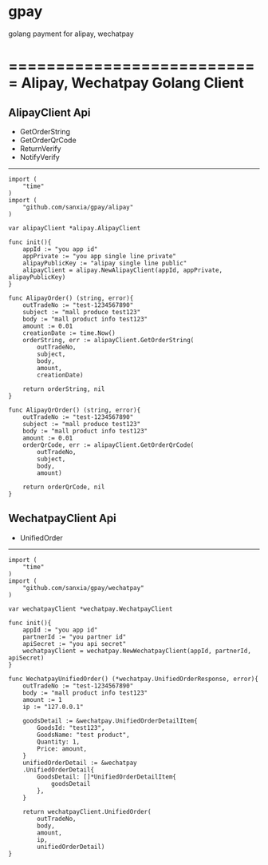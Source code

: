 # gpay
golang payment for alipay, wechatpay

===========================
Alipay, Wechatpay Golang Client
===========================

AlipayClient Api
---------------------------
* GetOrderString
* GetOrderQrCode
* ReturnVerify
* NotifyVerify
---------------------------

    import (
        "time"
    )
    import (
        "github.com/sanxia/gpay/alipay"
    )

    var alipayClient *alipay.AlipayClient

    func init(){
        appId := "you app id"
        appPrivate := "you app single line private"
        alipayPublicKey := "alipay single line public"
        alipayClient = alipay.NewAlipayClient(appId, appPrivate, alipayPublicKey)
    }

    func AlipayOrder() (string, error){
        outTradeNo := "test-1234567890"
        subject := "mall produce test123"
        body := "mall product info test123"
        amount := 0.01
        creationDate := time.Now()
        orderString, err := alipayClient.GetOrderString(
            outTradeNo,
            subject,
            body,
            amount,
            creationDate)

        return orderString, nil
    }

    func AlipayQrOrder() (string, error){
        outTradeNo := "test-1234567890"
        subject := "mall produce test123"
        body := "mall product info test123"
        amount := 0.01
        orderQrCode, err := alipayClient.GetOrderQrCode(
            outTradeNo,
            subject,
            body,
            amount)

        return orderQrCode, nil
    }


WechatpayClient Api
---------------------------
* UnifiedOrder
---------------------------
    import (
        "time"
    )
    import (
        "github.com/sanxia/gpay/wechatpay"
    )

    var wechatpayClient *wechatpay.WechatpayClient

    func init(){
        appId := "you app id"
        partnerId := "you partner id"
        apiSecret := "you api secret"
        wechatpayClient = wechatpay.NewWechatpayClient(appId, partnerId, apiSecret)
    }

    func WechatpayUnifiedOrder() (*wechatpay.UnifiedOrderResponse, error){
        outTradeNo := "test-1234567890"
        body := "mall product info test123"
        amount := 1
        ip := "127.0.0.1"

        goodsDetail := &wechatpay.UnifiedOrderDetailItem{
            GoodsId: "test123",
            GoodsName: "test product",
            Quantity: 1,
            Price: amount,
        }
        unifiedOrderDetail := &wechatpay
        .UnifiedOrderDetail{
            GoodsDetail: []*UnifiedOrderDetailItem{
                goodsDetail
            },
        }

        return wechatpayClient.UnifiedOrder(
            outTradeNo,
            body,
            amount,
            ip,
            unifiedOrderDetail)
    }
